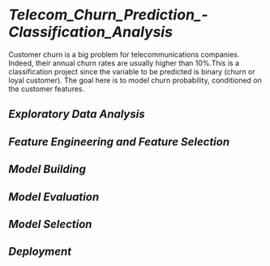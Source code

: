 # ***Telecom_Churn_Prediction_-Classification_Analysis***

Customer churn is a big problem for telecommunications companies. Indeed, their annual churn rates are usually higher than 10%.This is a classification project since the variable to be predicted is binary (churn or loyal customer). The goal here is to model churn probability, conditioned on the customer features.

## ***Exploratory Data Analysis***

## ***Feature Engineering and Feature Selection***

## ***Model Building***

## ***Model Evaluation***

## ***Model Selection***

## ***Deployment***
